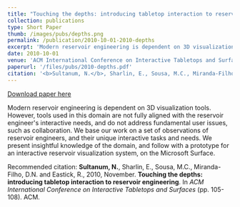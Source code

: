 ```yaml
---
title: "Touching the depths: introducing tabletop interaction to reservoir engineering"
collection: publications
type: Short Paper
thumb: /images/pubs/depths.png
permalink: /publication/2010-10-01-2010-depths
excerpt: 'Modern reservoir engineering is dependent on 3D visualization tools. However, tools used in this domain are not fully aligned with the reservoir engineer&apos;s interactive needs, and do not address fundamental user issues, such as collaboration. We base our work on a set of observations of reservoir engineers, and their unique interactive tasks and needs. We present insightful knowledge of the domain, and follow with a prototype for an interactive reservoir visualization system, on the Microsoft Surface.'
date: 2010-10-01
venue: 'ACM International Conference on Interactive Tabletops and Surfaces (ITS&apos;10)'
paperurl: '/files/pubs/2010-depths.pdf'
citation: '<b>Sultanum, N.</b>, Sharlin, E., Sousa, M.C., Miranda-Filho, D.N. and Eastick, R., 2010, November. <b>Touching the depths: introducing tabletop interaction to reservoir engineering</b>. In <i>ACM International Conference on Interactive Tabletops and Surfaces</i> (pp. 105-108). ACM.'
---
```


<a href='/files/pubs/2010-depths.pdf'>Download paper here</a>

Modern reservoir engineering is dependent on 3D visualization tools. However, tools used in this domain are not fully aligned with the reservoir engineer&apos;s interactive needs, and do not address fundamental user issues, such as collaboration. We base our work on a set of observations of reservoir engineers, and their unique interactive tasks and needs. We present insightful knowledge of the domain, and follow with a prototype for an interactive reservoir visualization system, on the Microsoft Surface.

Recommended citation: <b>Sultanum, N.</b>, Sharlin, E., Sousa, M.C., Miranda-Filho, D.N. and Eastick, R., 2010, November. <b>Touching the depths: introducing tabletop interaction to reservoir engineering</b>. In <i>ACM International Conference on Interactive Tabletops and Surfaces</i> (pp. 105-108). ACM.